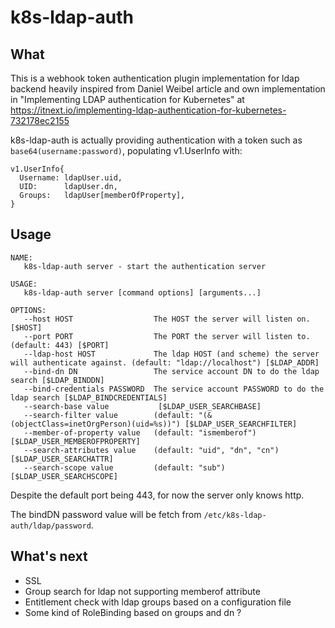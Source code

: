 # k8s-ldap-auth

## What
This is a webhook token authentication plugin implementation for ldap backend heavily inspired from Daniel Weibel article and own implementation in "Implementing LDAP authentication for Kubernetes" at https://itnext.io/implementing-ldap-authentication-for-kubernetes-732178ec2155

k8s-ldap-auth is actually providing authentication with a token such as `base64(username:password)`, populating v1.UserInfo with: 
```
v1.UserInfo{
  Username: ldapUser.uid,
  UID:      ldapUser.dn,
  Groups:   ldapUser[memberOfProperty],
}
```

## Usage
```
NAME:
   k8s-ldap-auth server - start the authentication server

USAGE:
   k8s-ldap-auth server [command options] [arguments...]

OPTIONS:
   --host HOST                  The HOST the server will listen on. [$HOST]
   --port PORT                  The PORT the server will listen to. (default: 443) [$PORT]
   --ldap-host HOST             The ldap HOST (and scheme) the server will authenticate against. (default: "ldap://localhost") [$LDAP_ADDR]
   --bind-dn DN                 The service account DN to do the ldap search [$LDAP_BINDDN]
   --bind-credentials PASSWORD  The service account PASSWORD to do the ldap search [$LDAP_BINDCREDENTIALS]
   --search-base value           [$LDAP_USER_SEARCHBASE]
   --search-filter value        (default: "(&(objectClass=inetOrgPerson)(uid=%s))") [$LDAP_USER_SEARCHFILTER]
   --member-of-property value   (default: "ismemberof") [$LDAP_USER_MEMBEROFPROPERTY]
   --search-attributes value    (default: "uid", "dn", "cn") [$LDAP_USER_SEARCHATTR]
   --search-scope value         (default: "sub") [$LDAP_USER_SEARCHSCOPE]
```

Despite the default port being 443, for now the server only knows http.

The bindDN password value will be fetch from `/etc/k8s-ldap-auth/ldap/password`.

## What's next
 - SSL
 - Group search for ldap not supporting memberof attribute
 - Entitlement check with ldap groups based on a configuration file
 - Some kind of RoleBinding based on groups and dn ?
